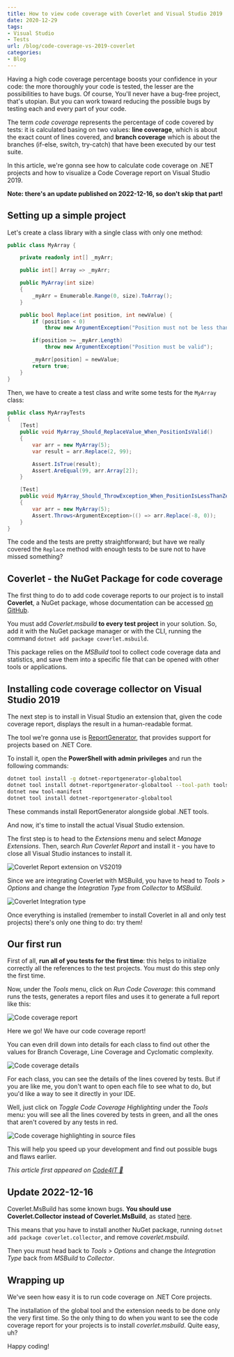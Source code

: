 ```yaml
---
title: How to view code coverage with Coverlet and Visual Studio 2019
date: 2020-12-29
tags:
- Visual Studio
- Tests
url: /blog/code-coverage-vs-2019-coverlet
categories:
- Blog
---
```


Having a high code coverage percentage boosts your confidence in your code: the more thoroughly your code is tested, the lesser are the possibilities to have bugs. Of course, You'll never have a bug-free project, that's utopian. But you can work toward reducing the possible bugs by testing each and every part of your code.

The term _code coverage_ represents the percentage of code covered by tests: it is calculated basing on two values: **line coverage**, which is about the exact count of lines covered, and **branch coverage** which is about the branches (if-else, switch, try-catch) that have been executed by our test suite.

In this article, we're gonna see how to calculate code coverage on .NET projects and how to visualize a Code Coverage report on Visual Studio 2019.

**Note: there's an update published on 2022-12-16, so don't skip that part!**

## Setting up a simple project

Let's create a class library with a single class with only one method:

```cs
public class MyArray {

    private readonly int[] _myArr;

    public int[] Array => _myArr;

    public MyArray(int size)
    {
        _myArr = Enumerable.Range(0, size).ToArray();
    }

    public bool Replace(int position, int newValue) {
        if (position < 0)
            throw new ArgumentException("Position must not be less than zero");

        if(position >= _myArr.Length)
            throw new ArgumentException("Position must be valid");

        _myArr[position] = newValue;
        return true;
    }
}
```

Then, we have to create a test class and write some tests for the `MyArray` class:

```cs
public class MyArrayTests
{
    [Test]
    public void MyArray_Should_ReplaceValue_When_PositionIsValid()
    {
        var arr = new MyArray(5);
        var result = arr.Replace(2, 99);

        Assert.IsTrue(result);
        Assert.AreEqual(99, arr.Array[2]);
    }

    [Test]
    public void MyArray_Should_ThrowException_When_PositionIsLessThanZero()
    {
        var arr = new MyArray(5);
        Assert.Throws<ArgumentException>(() => arr.Replace(-8, 0));
    }
}
```

The code and the tests are pretty straightforward; but have we really covered the `Replace` method with enough tests to be sure not to have missed something?

## Coverlet - the NuGet Package for code coverage

The first thing to do to add code coverage reports to our project is to install **Coverlet**, a NuGet package, whose documentation can be accessed [on GitHub](https://github.com/coverlet-coverage/coverlet "Coverlet project on GitHub").

You must add _Coverlet.msbuild_ **to every test project** in your solution. So, add it with the NuGet package manager or with the CLI, running the command `dotnet add package coverlet.msbuild`.

This package relies on the _MSBuild_ tool to collect code coverage data and statistics, and save them into a specific file that can be opened with other tools or applications.

## Installing code coverage collector on Visual Studio 2019

The next step is to install in Visual Studio an extension that, given the code coverage report, displays the result in a human-readable format.

The tool we're gonna use is [ReportGenerator](https://github.com/danielpalme/ReportGenerator "ReportGenerator on GitHub"), that provides support for projects based on .NET Core.

To install it, open the **PowerShell with admin privileges** and run the following commands:

```bash
dotnet tool install -g dotnet-reportgenerator-globaltool
dotnet tool install dotnet-reportgenerator-globaltool --tool-path tools
dotnet new tool-manifest
dotnet tool install dotnet-reportgenerator-globaltool
```

These commands install ReportGenerator alongside global .NET tools.

And now, it's time to install the actual Visual Studio extension.

The first step is to head to the _Extensions_ menu and select _Manage Extensions_.
Then, search _Run Coverlet Report_ and install it - you have to close all Visual Studio instances to install it.

![Coverlet Report extension on VS2019](./install-setup-extension.png "Coverlet Report extension on VS2019")

Since we are integrating Coverlet with MSBuild, you have to head to _Tools > Options_ and change the _Integration Type_ from _Collector_ to _MSBuild_.

![Coverlet Integration type](./coverlet-options.png "Coverlet Integration type")

Once everything is installed (remember to install Coverlet in all and only test projects) there's only one thing to do: try them!

## Our first run

First of all, **run all of you tests for the first time**: this helps to initialize correctly all the references to the test projects. You must do this step only the first time.

Now, under the _Tools_ menu, click on _Run Code Coverage_: this command runs the tests, generates a report files and uses it to generate a full report like this:

![Code coverage report](./code-coverage-report.png "Code coverage report")

Here we go! We have our code coverage report!

You can even drill down into details for each class to find out other the values for Branch Coverage, Line Coverage and Cyclomatic complexity.

![Code coverage details](./code-coverage-report-details.png "Code coverage details")

For each class, you can see the details of the lines covered by tests. But if you are like me, you don't want to open each file to see what to do, but you'd like a way to see it directly in your IDE.

Well, just click on _Toggle Code Coverage Highlighting_ under the _Tools_ menu: you will see all the lines covered by tests in green, and all the ones that aren't covered by any tests in red.

![Code coverage highlighting in source files](./code-coverage-highlighting.png "Code coverage details")

This will help you speed up your development and find out possible bugs and flaws earlier.

_This article first appeared on [Code4IT 🐧](https://www.code4it.dev/)_

## Update 2022-12-16

Coverlet.MsBuild has some known bugs. **You should use Coverlet.Collector instead of Coverlet.MsBuild**, as stated [here](https://github.com/coverlet-coverage/coverlet/issues/859).

This means that you have to install another NuGet package, running `dotnet add package coverlet.collector`, and remove _coverlet.msbuild_.

Then you must head back to _Tools > Options_ and change the _Integration Type_ back from _MSBuild_ to _Collector_.

## Wrapping up

We've seen how easy it is to run code coverage on .NET Core projects.

The installation of the global tool and the extension needs to be done only the very first time. So the only thing to do when you want to see the code coverage report for your projects is to install _coverlet.msbuild_. Quite easy, uh?

Happy coding!
